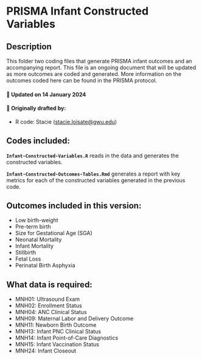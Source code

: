 
# PRISMA Infant Constructed Variables

## Description

This folder two coding files that generate PRISMA infant outcomes and an
accompanying report. This file is an ongoing document that will be
updated as more outcomes are coded and generated. More information on
the outcomes coded here can be found in the PRISMA protocol.

#### :pushpin: Updated on 14 January 2024

#### :pushpin: Originally drafted by:

- R code: Stacie (<stacie.loisate@gwu.edu>)

## Codes included:

**`Infant-Constructed-Variables.R`** reads in the data and generates the
constructed variables.

**`Infant-Constructed-Outcomes-Tables.Rmd`** generates a report with key
metrics for each of the constructed variables generated in the previous
code.

## Outcomes included in this version:

- Low birth-weight
- Pre-term birth
- Size for Gestational Age (SGA)
- Neonatal Mortality
- Infant Mortality
- Stillbirth
- Fetal Loss
- Perinatal Birth Asphyxia


## What data is required:

- MNH01: Ultrasound Exam
- MNH02: Enrollment Status
- MNH04: ANC Clinical Status
- MNH09: Maternal Labor and Delivery Outcome
- MNH11: Newborn Birth Outcome
- MNH13: Infant PNC Clinical Status
- MNH14: Infant Point-of-Care Diagnostics
- MNH15: Infant Vaccination Status
- MNH24: Infant Closeout
